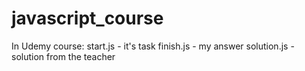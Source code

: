 # javascript_course
In Udemy course:
start.js - it's task
finish.js - my answer
solution.js - solution from the teacher
 
